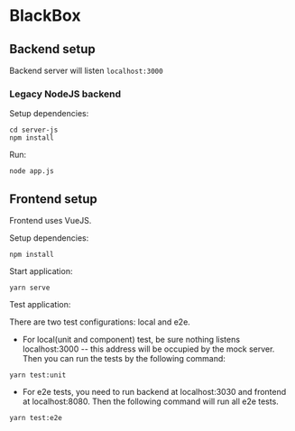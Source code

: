 # BlackBox 

## Backend setup
Backend server will listen `localhost:3000`

### Legacy NodeJS backend
Setup dependencies:
```
cd server-js 
npm install 
```

Run:
```
node app.js 
```

## Frontend setup
Frontend uses VueJS.

Setup dependencies:
```
npm install
```

Start application:
```
yarn serve
```

Test application:

There are two test configurations: local and e2e.
- For local(unit and component) test, be sure nothing listens localhost:3000 -- 
this address will be occupied by the mock server. Then you can run the tests by the following command:
```
yarn test:unit
```
- For e2e tests, you need to run backend at localhost:3030 and frontend at localhost:8080. 
Then the following command will run all e2e tests.
```
yarn test:e2e
```

